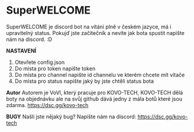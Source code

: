 # SuperWELCOME
SuperWELCOME je discord bot na vítání plně v českém jazyce, má i upravitelný status. Pokujď jste začítečník a nevíte jak bota spustit napište nám na discord. :D

**NASTAVENÍ**
1) Otevřete config.json
2) Do místa pro token napište token
3) Do místa pro channel napište id channelu ve kterém chcete mít vítače
4) Do místa pro status napište jaký by jste chtěli status bota

**Autor**
Autorem je VoVl, který pracuje pro KOVO-TECH,
KOVO-TECH dělá boty na objednávku ale na svůj github dává jedny z mála botů které jsou zdarma.
https://dsc.gg/kovo-tech

**BUGY**
Našli jste nějaký bug?
Napište nám na discord: https://dsc.gg/kovo-tech
